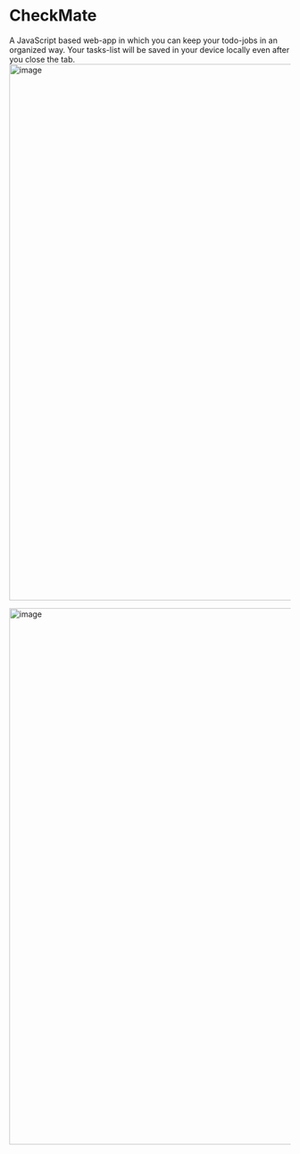 # CheckMate
A JavaScript based web-app in which you can keep your todo-jobs in an organized way. Your tasks-list will be saved in your device locally even after you close the tab.
<img width="960" alt="image" src="https://github.com/pratibha2001/CheckMate/assets/85070588/0acd1585-1a49-49a5-ad9e-9168cf086811">

<img width="960" alt="image" src="https://github.com/pratibha2001/CheckMate/assets/85070588/9066c3a7-65eb-48f3-936f-5c7f542bd148">
